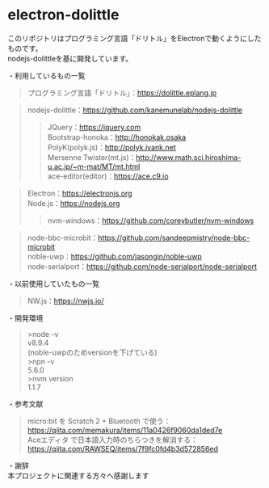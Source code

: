 # electron-dolittle
このリポジトリはプログラミング言語「ドリトル」をElectronで動くようにしたものです。  
nodejs-dolittleを基に開発しています。

・利用しているもの一覧  
>プログラミング言語「ドリトル」：https://dolittle.eplang.jp

>nodejs-dolittle：https://github.com/kanemunelab/nodejs-dolittle
>>JQuery：https://jquery.com  
>>Bootstrap-honoka：http://honokak.osaka  
>>PolyK(polyk.js)：http://polyk.ivank.net  
>>Mersenne Twister(mt.js)：http://www.math.sci.hiroshima-u.ac.jp/~m-mat/MT/mt.html  
>>ace-editor(editor)：https://ace.c9.io

>Electron：https://electronjs.org  
>Node.js：https://nodejs.org  
>>nvm-windows：https://github.com/coreybutler/nvm-windows

>node-bbc-microbit：https://github.com/sandeepmistry/node-bbc-microbit  
>noble-uwp：https://github.com/jasongin/noble-uwp  
>node-serialport：https://github.com/node-serialport/node-serialport

・以前使用していたもの一覧

>NW.js：https://nwjs.io/

・開発環境  
>\>node -v  
>v8.9.4  
>(noble-uwpのためversionを下げている)  
>\>npn -v  
>5.6.0  
>\>nvm version  
>1.1.7

・参考文献  
>micro:bit を Scratch 2 + Bluetooth で使う：https://qiita.com/memakura/items/11a0426f9060da1ded7e  
>Aceエディタ で日本語入力時のちらつきを解消する：https://qiita.com/RAWSEQ/items/7f9fc0fd4b3d572856ed

・謝辞  
本プロジェクトに関連する方々へ感謝します
